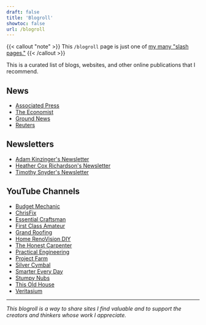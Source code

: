 ```yaml
---
draft: false
title: 'Blogroll'
showtoc: false
url: /blogroll
---
```

{{< callout "note" >}}
This `/blogroll` page is just one of [my many "slash pages."](/slashes)
{{< /callout >}}

This is a curated list of blogs, websites, and other online publications that I recommend.

## News

- [Associated Press](https://apnews.com/)
- [The Economist](https://www.economist.com/)
- [Ground News](https://ground.news/)
- [Reuters](https://www.reuters.com/)

## Newsletters

- [Adam Kinzinger's Newsletter](https://adamkinzinger.substack.com/)
- [Heather Cox Richardson's Newsletter](https://heathercoxrichardson.substack.com/)
- [Timothy Snyder's Newsletter](https://snyder.substack.com/)

## YouTube Channels

- [Budget Mechanic](https://www.youtube.com/@BudgetMechanicHawaii)
- [ChrisFix](https://www.youtube.com/@ChrisFix)
- [Essential Craftsman](https://www.youtube.com/@essentialcraftsman)
- [First Class Amateur](https://www.youtube.com/@First_Class_Amateur)
- [Grand Roofing](https://www.youtube.com/@GrandRoofingInc)
- [Home RenoVision DIY](https://www.youtube.com/@HomeRenoVisionDIY)
- [The Honest Carpenter](https://www.youtube.com/@TheHonestCarpenter)
- [Practical Engineering](https://www.youtube.com/@PracticalEngineeringChannel)
- [Project Farm](https://www.youtube.com/@ProjectFarm)
- [Silver Cymbal](https://www.youtube.com/@SilverCymbal)
- [Smarter Every Day](https://www.youtube.com/@smartereveryday)
- [Stumpy Nubs](https://www.youtube.com/@StumpyNubs)
- [This Old House](https://www.youtube.com/@thisoldhouse)
- [Veritasium](https://www.youtube.com/@veritasium)

---

*This blogroll is a way to share sites I find valuable and to support the creators and thinkers whose work I appreciate.*
